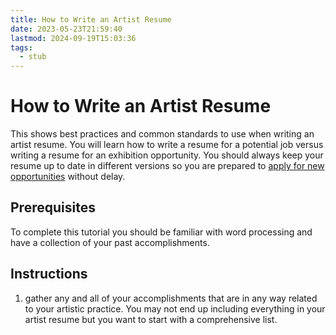 ```yaml
---
title: How to Write an Artist Resume
date: 2023-05-23T21:59:40
lastmod: 2024-09-19T15:03:36
tags:
  - stub
---
```


# How to Write an Artist Resume

This shows best practices and common standards to use when writing an artist resume. You will learn how to write a resume for a potential job versus writing a resume for an exhibition opportunity. You should always keep your resume up to date in different versions so you are prepared to [apply for new opportunities](artist-opportunities.md) without delay.

## Prerequisites

To complete this tutorial you should be familiar with word processing and have a collection of your past accomplishments.

## Instructions

1. gather any and all of your accomplishments that are in any way related to your artistic practice. You may not end up including everything in your artist resume but you want to start with a comprehensive list.
